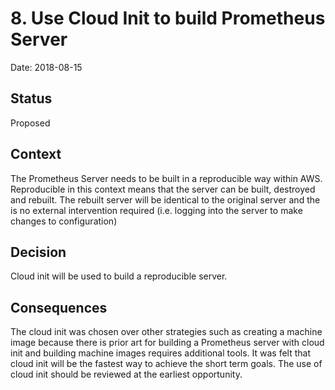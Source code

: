 # 8. Use Cloud Init to build Prometheus Server

Date: 2018-08-15

## Status

Proposed

## Context

The Prometheus Server needs to be built in a reproducible way within AWS.
Reproducible in this context means that the server can be built, destroyed and rebuilt.
The rebuilt server will be identical to the original server and the is no external intervention required (i.e. logging into the server to make changes to configuration)

## Decision

Cloud init will be used to build a reproducible server.

## Consequences

The cloud init was chosen over other strategies such as creating a machine image because there is prior art for building a Prometheus server with cloud init and building machine images requires additional tools.
It was felt that cloud init will be the fastest way to achieve the short term goals.
The use of cloud init should be reviewed at the earliest opportunity.
